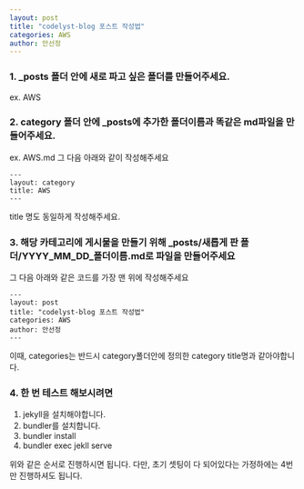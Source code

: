 ```yaml
---
layout: post
title: "codelyst-blog 포스트 작성법"
categories: AWS
author: 안선정
---
```


### 1. \_posts 폴더 안에 새로 파고 싶은 폴더를 만들어주세요.

ex. AWS

### 2. category 폴더 안에 \_posts에 추가한 폴더이름과 똑같은 md파일을 만들어주세요.

ex. AWS.md
그 다음 아래와 같이 작성해주세요

```
---
layout: category
title: AWS
---
```

title 명도 동일하게 작성해주세요.

### 3. 해당 카테고리에 게시물을 만들기 위해 \_posts/새롭게 판 폴더/YYYY_MM_DD_폴더이름.md로 파일을 만들어주세요

그 다음 아래와 같은 코드를 가장 맨 위에 작성해주세요

```
---
layout: post
title: "codelyst-blog 포스트 작성법"
categories: AWS
author: 안선정
---
```

이때, categories는 반드시 category폴더안에 정의한 category title명과 같아야합니다.

### 4. 한 번 테스트 해보시려면

1. jekyll을 설치해야합니다.
2. bundler를 설치합니다.
3. bundler install
4. bundler exec jekll serve

위와 같은 순서로 진행하시면 됩니다. 다만, 초기 셋팅이 다 되어있다는 가정하에는 4번만 진행하셔도 됩니다.
